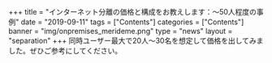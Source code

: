 +++
title = "インターネット分離の価格と構成をお教えします：～50人程度の事例"
date = "2019-09-11"
tags = ["Contents"]
categories = ["Contents"]
banner = "img/onpremises_merideme.png"
type = "news"
layout = "separation"
+++
同時ユーザー最大で20人～30名を想定して価格を出してみました。ぜひご参考にしてください。